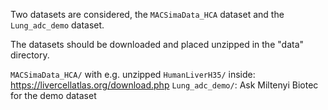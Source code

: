 Two datasets are considered, the `MACSimaData_HCA` dataset and the `Lung_adc_demo` dataset. 

The datasets should be downloaded and placed unzipped in the "data" directory.


`MACSimaData_HCA/` with e.g. unzipped `HumanLiverH35/` inside: https://livercellatlas.org/download.php
`Lung_adc_demo/`: Ask Miltenyi Biotec for the demo dataset
